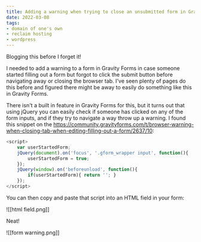```yaml
---
title: Adding a warning when trying to close an unsubmitted form in Gravity Forms
date: 2022-03-08
tags:
- domain of one's own
- reclaim hosting
- wordpress
---
```


Blogging this before I forget it!

I needed to add a warning to a form in Gravity Forms in case someone started filling out a form but forgot to click the submit button before navigating away or closing the browser tab. I've seen plenty of pages do this before and figured there might be away to easily do something like this in Gravity Forms. 

There isn't a built in feature in Gravity Forms for this, but it turns out that using jQuery you can easily check if someone has clicked on any of the form inputs, and if they try to navigate a way throw up a warning. I found this snippet on the https://community.gravityforms.com/t/browser-warning-when-closing-tab-when-editing-filling-out-a-form/2637/10:

```javascript
<script>
    var userStartedForm;
    jQuery(document).on('focus', '.gform_wrapper input', function(){
        userStartedForm = true;
    });
	jQuery(window).on('beforeunload', function(){
        if(userStartedForm){ return ''; }
    });
</script>
```

You can then copy and paste that script into an HTML field in your form:

![[html field.png]]

Neat!

![[form warning.png]]
